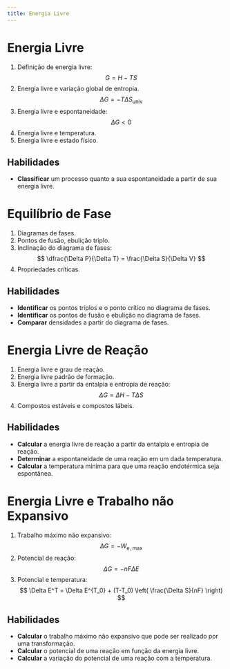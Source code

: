 ```yaml
---
title: Energia Livre
---
```


# Energia Livre

1. Definição de energia livre: 
   $$ 
   G = H - TS 
   $$
2. Energia livre e variação global de entropia.
   $$
   \Delta G = - T \Delta S_\text{univ}
   $$
3. Energia livre e espontaneidade:
   $$
   \Delta G < 0
   $$
3. Energia livre e temperatura.
4. Energia livre e estado físico.

## Habilidades

- **Classificar** um processo quanto a sua espontaneidade a partir de sua energia livre.

# Equilíbrio de Fase

1. Diagramas de fases.
2. Pontos de fusão, ebulição triplo.
3. Inclinação do diagrama de fases:
   $$
   \dfrac{\Delta P}{\Delta T} = \frac{\Delta S}{\Delta V}
   $$
4. Propriedades críticas.

## Habilidades

- **Identificar** os pontos triplos e o ponto crítico no diagrama de fases.
- **Identificar** os pontos de fusão e ebulição no diagrama de fases.
- **Comparar** densidades a partir do diagrama de fases.

# Energia Livre de Reação

1. Energia livre e grau de reação.
2. Energia livre padrão de formação.
3. Energia livre a partir da entalpia e entropia de reação:
   $$
   \Delta G = \Delta H - T \Delta S
   $$
5. Compostos estáveis e compostos lábeis.

## Habilidades

- **Calcular** a energia livre de reação a partir da entalpia e entropia de reação.
- **Determinar** a espontaneidade de uma reação em um dada temperatura.
- **Calcular** a temperatura mínima para que uma reação endotérmica seja espontânea.

# Energia Livre e Trabalho não Expansivo

1. Trabalho máximo não expansivo:
   $$
   \Delta G = -W_\text{e, max}
   $$
2. Potencial de reação: 
   $$
   \Delta G = -nF \Delta E
   $$
3. Potencial e temperatura:
   $$
   \Delta E^T = \Delta E^{T_0} + (T-T_0) \left( \frac{\Delta S}{nF} \right)
   $$

## Habilidades

- **Calcular** o trabalho máximo não expansivo que pode ser realizado por uma transformação.
- **Calcular** o potencial de uma reação em função da energia livre.
- **Calcular** a variação do potencial de uma reação com a temperatura.
